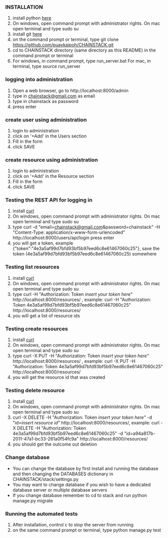 ### INSTALLATION
1. install python [here](https://www.python.org/downloads/release/python-362/)
2. On windows, open command prompt with administrator rights. On mac open terminal and type sudo su
3. install git [here](https://gist.github.com/derhuerst/1b15ff4652a867391f03)
4. on the command prompt or terminal, type git clone https://github.com/puaykaipoh/CHAINSTACK.git
5. cd to CHAINSTACK directory (same directory as this README) in the command prompt or terminal
6. For windows, in command prompt, type run_server.bat For mac, in terminal, type source run_server

### logging into administration
1. Open a web browser, go to http://localhost:8000/admin
2. type in chainstack@gmail.com as email
3. type in chainstack as password
4. press enter

### create user using administration
1. login to administration
2. click on '+Add' in the Users section
3. Fill in the form
4. click SAVE

### create resource using administration
1. login to administration
2. click on '+Add' in the Resource section
3. Fill in the form
4. click SAVE

### Testing the REST API for logging in
1. install [curl](https://help.ubidots.com/how-to-with-ubidots/learn-how-to-install-run-curl-on-windowsmacosxlinux)
2. On windows, open command prompt with administrator rights. On mac open terminal and type sudo su
3. type curl -d "email=chainstack@gmail.com&password=chainstack" -H "Content-Type: application/x-www-form-urlencoded" http://localhost:8000/users/api/login press enter
4. you will get a token, example {"token":"4e3a5af99d7bfd93bf5b97eed6c8e61467060c25"}, save the token (4e3a5af99d7bfd93bf5b97eed6c8e61467060c25) somewhere

### Testing list resources
1. install [curl](https://help.ubidots.com/how-to-with-ubidots/learn-how-to-install-run-curl-on-windowsmacosxlinux)
2. On windows, open command prompt with administrator rights. On mac open terminal and type sudo su
3. type curl -H "Authorization: Token *insert your token here*" http://localhost:8000/resources/ , example: curl -H "Authorization: Token 4e3a5af99d7bfd93bf5b97eed6c8e61467060c25" http://localhost:8000/resources/
4. you will get a list of resource ids

### Testing create resources
1. install [curl](https://help.ubidots.com/how-to-with-ubidots/learn-how-to-install-run-curl-on-windowsmacosxlinux)
2. On windows, open command prompt with administrator rights. On mac open terminal and type sudo su
3. type curl -X PUT -H "Authorization: Token *insert your token here*" http://localhost:8000/resources/ , example: curl -X PUT -H "Authorization: Token 4e3a5af99d7bfd93bf5b97eed6c8e61467060c25" http://localhost:8000/resources/
4. you will get the resource id that was created

### Testing delete resource
1. install [curl](https://help.ubidots.com/how-to-with-ubidots/learn-how-to-install-run-curl-on-windowsmacosxlinux)
2. On windows, open command prompt with administrator rights. On mac open terminal and type sudo su
3. curl -X DELETE -H "Authorization: Token *insert your token here*" -d "id=*insert resource id*" http://localhost:8000/resources/, example: curl -X DELETE -H "Authorization: Token 4e3a5af99d7bfd93bf5b97eed6c8e61467060c25" -d "id=a94a817b-2011-47a1-bc33-261a0f54fc9a" http://localhost:8000/resources/
4. you should get the outcome out deletion

### Change database
- You can change the database by first install and running the database and then changing the DATABASES dictionary in CHAINSTACK/stack/settings.py
- You may want to change database if you wish to have a dedicated database server or multiple database servers
- If you change database remember to cd to stack and run python manage.py migrate

### Running the automated tests
1. After installation, control c to stop the server from running
2. on the same command prompt or terminal, type python manage.py test